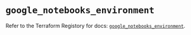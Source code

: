 # `google_notebooks_environment`

Refer to the Terraform Registory for docs: [`google_notebooks_environment`](https://registry.terraform.io/providers/hashicorp/google-beta/4.73.1/docs/resources/google_notebooks_environment).
